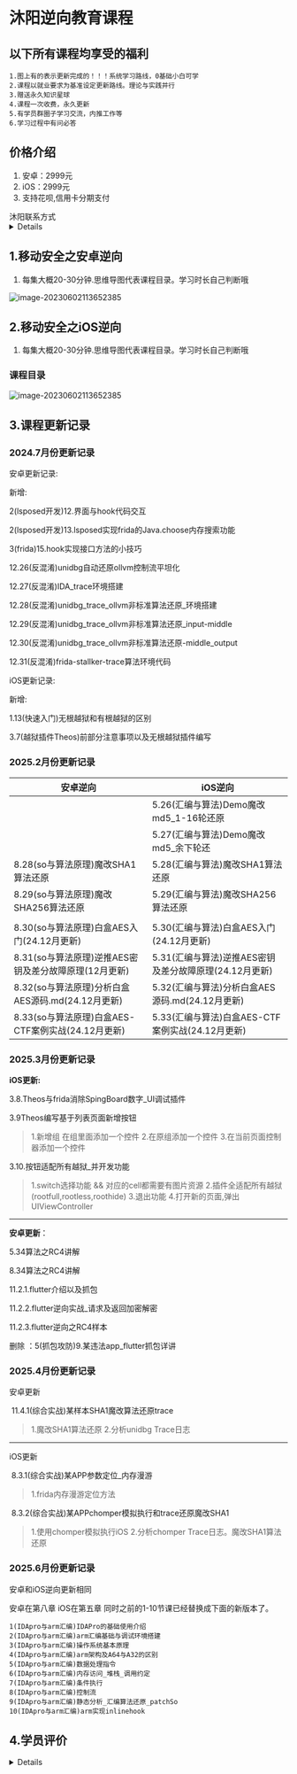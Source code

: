 

# 沐阳逆向教育课程



## <summary>以下所有课程均享受的福利</summary>

    1.图上有的表示更新完成的！！！系统学习路线，0基础小白可学
    2.课程以就业要求为基准设定更新路线。理论与实践并行
    3.赠送永久知识星球
    4.课程一次收费，永久更新
    5.有学员群圈子学习交流，内推工作等
    6.学习过程中有问必答

## <summary>价格介绍</summary>

1. 安卓：2999元
2. iOS：2999元
4. 支持花呗,信用卡分期支付

<summary>沐阳联系方式</summary>

<details>

​	VX:Ays971124

​	公开课B站地址:  https://space.bilibili.com/439348342

</details>	

## 1.移动安全之安卓逆向


1. 每集大概20-30分钟.思维导图代表课程目录。学习时长自己判断哦

![image-20230602113652385](README.assets/《移动安全之安卓逆向》.png)



## 2.移动安全之iOS逆向


1. 每集大概20-30分钟.思维导图代表课程目录。学习时长自己判断哦

### 课程目录

![image-20230602113652385](README.assets/《移动安全之iOS逆向》.png)

## 3.课程更新记录

### 2024.7月份更新记录

安卓更新记录:

新增:

2(lsposed开发)12.界面与hook代码交互

2(lsposed开发)13.lsposed实现frida的Java.choose内存搜索功能

3(frida)15.hook实现接口方法的小技巧

12.26(反混淆)unidbg自动还原ollvm控制流平坦化

12.27(反混淆)IDA_trace环境搭建

12.28(反混淆)unidbg_trace_ollvm非标准算法还原_环境搭建

12.29(反混淆)unidbg_trace_ollvm非标准算法还原_input-middle

12.30(反混淆)unidbg_trace_ollvm非标准算法还原-middle_output

12.31(反混淆)frida-stallker-trace算法环境代码



iOS更新记录:

新增:

1.13(快速入门)无根越狱和有根越狱的区别

3.7(越狱插件Theos)前部分注意事项以及无根越狱插件编写



### 2025.2月份更新记录

| 安卓逆向                                              | iOS逆向                                                |
| ----------------------------------------------------- | ------------------------------------------------------ |
|                                                       | 5.26(汇编与算法)Demo魔改md5_1-16轮还原                 |
|                                                       | 5.27(汇编与算法)Demo魔改md5_余下轮还                   |
| 8.28(so与算法原理)魔改SHA1算法还原                    | 5.28(汇编与算法)魔改SHA1算法还原                       |
| 8.29(so与算法原理)魔改SHA256算法还原                  | 5.29(汇编与算法)魔改SHA256算法还原                     |
|                                                       |                                                        |
| 8.30(so与算法原理)白盒AES入门(24.12月更新)            | 5.30(汇编与算法)白盒AES入门(24.12月更新)               |
| 8.31(so与算法原理)逆推AES密钥及差分故障原理(12月更新) | 5.31(汇编与算法)逆推AES密钥及差分故障原理(24.12月更新) |
| 8.32(so与算法原理)分析白盒AES源码.md(24.12月更新)     | 5.32(汇编与算法)分析白盒AES源码.md(24.12月更新)        |
| 8.33(so与算法原理)白盒AES-CTF案例实战(24.12月更新)    | 5.33(汇编与算法)白盒AES-CTF案例实战(24.12月更新)       |



### 2025.3月份更新记录

**iOS更新:**

3.8.Theos与frida消除SpingBoard数字_UI调试插件

3.9Theos编写基于列表页面新增按钮

> 1.新增组 在组里面添加一个控件
> 2.在原组添加一个控件
> 3.在当前页面控制器添加一个控件

3.10.按钮适配所有越狱_并开发功能

> 1.switch选择功能 && 对应的cell都需要有图片资源
> 2.插件全适配所有越狱(rootfull,rootless,roothide)
> 3.退出功能
> 4.打开新的页面,弹出UIViewController

--------------

**安卓更新**：

5.34算法之RC4讲解

8.34算法之RC4讲解

11.2.1.flutter介绍以及抓包

11.2.2.flutter逆向实战_请求及返回加密解密

11.2.3.flutter逆向之RC4样本



删除 ：5(抓包攻防)9.某违法app_flutter抓包详讲



### 2025.4月份更新记录

安卓更新

​	11.4.1(综合实战)某样本SHA1魔改算法还原trace

> 1.魔改SHA1算法还原
> 2.分析unidbg Trace日志

-------

iOS更新

​	8.3.1(综合实战)某APP参数定位_内存漫游

> 1.frida内存漫游定位方法

​	8.3.2(综合实战)某APPchomper模拟执行和trace还原魔改SHA1

> 1.使用chomper模拟执行iOS
> 2.分析chomper Trace日志。魔改SHA1算法还原

### 2025.6月份更新记录

安卓和iOS逆向更新相同

安卓在第八章   iOS在第五章  同时之前的1-10节课已经替换成下面的新版本了。

```
1(IDApro与arm汇编)IDAPro的基础使用介绍
2(IDApro与arm汇编)arm汇编基础与调试环境搭建
3(IDApro与arm汇编)操作系统基本原理
4(IDApro与arm汇编)arm架构及A64与A32的区别
5(IDApro与arm汇编)数据处理指令
6(IDApro与arm汇编)内存访问_堆栈_调用约定
7(IDApro与arm汇编)条件执行
8(IDApro与arm汇编)控制流
9(IDApro与arm汇编)静态分析_汇编算法还原_patchSo
10(IDApro与arm汇编)arm实现inlinehook
```



## 4.学员评价

<details>



![评价1](学员评价/评价1.jpg)

![评价2](学员评价/评价2.jpg)

![评价3](学员评价/评价3.jpg)

![评价4](学员评价/评价4.jpg)

![评价5](学员评价/评价5.jpg)

![评价6](学员评价/评价6.jpg)

![评价7](学员评价/评价7.jpg)

![评价8](学员评价/评价8.jpg)

![评价9](学员评价/评价9.jpg)

![评价10](学员评价/评价10.jpg)

![评价11](学员评价/评价11.jpg)

</details>
